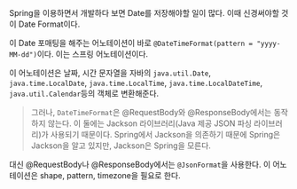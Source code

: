 <p>Spring을 이용하면서 개발하다 보면 Date를 저장해야할 일이 많다. 이때 신경써야할 것이 Date Format이다. </p>
<p>이 Date 포매팅을 해주는 어노테이션이 바로 <code>@DateTimeFormat(pattern = &quot;yyyy-MM-dd&quot;)</code>이다. 이는 스프링 어노테이션이다.</p>
<p>이 어노테이션은 날짜, 시간 문자열을 자바의 <code>java.util.Date</code>, <code>java.time.LocalDate</code>, <code>java.time.LocalTime</code>, <code>java.time.LocalDateTime</code>, <code>java.util.Calendar</code>등의 객체로 변환해준다. </p>
<blockquote>
<p>그러나, <code>DateTimeFormat</code>은 @RequestBody와 @ResponseBody에서는 동작하지 않는다. 이 둘에는 Jackson 라이브러리(Java 제공 JSON 파싱 라이브러리)가 사용되기 때문이다. Spring에서 Jackson을 의존하기 때문에 Spring은 Jackson을 알고 있지만, Jackson은 Spring을 모른다. </p>
</blockquote>
<p>대신 @RequestBody나 @ResponseBody에서는 <code>@JsonFormat</code>을 사용한다. 이 어노테이션은 shape, pattern, timezone을 필요로 한다.</p>